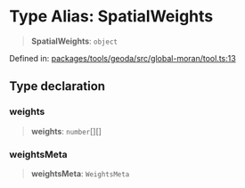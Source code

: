 # Type Alias: SpatialWeights

> **SpatialWeights**: `object`

Defined in: [packages/tools/geoda/src/global-moran/tool.ts:13](https://github.com/GeoDaCenter/openassistant/blob/28e38a23cf528ccfe10391135d12fba8d3e385da/packages/tools/geoda/src/global-moran/tool.ts#L13)

## Type declaration

### weights

> **weights**: `number`[][]

### weightsMeta

> **weightsMeta**: `WeightsMeta`
